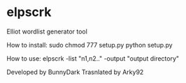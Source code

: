 # elpscrk
Elliot wordlist generator tool

How to install:
sudo chmod 777 setup.py
python setup.py

How to use:
elpscrk -list "n1,n2.." -output "output directory"

Developed by BunnyDark
Trasnlated by Arky92

